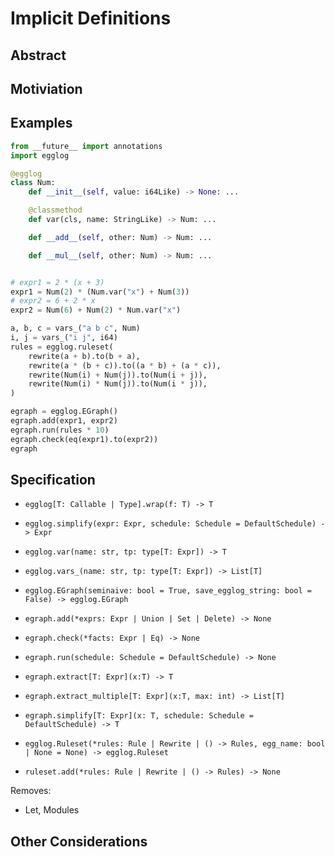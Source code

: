 # Implicit Definitions

## Abstract

## Motiviation

## Examples

```python
from __future__ import annotations
import egglog

@egglog
class Num:
    def __init__(self, value: i64Like) -> None: ...

    @classmethod
    def var(cls, name: StringLike) -> Num: ...

    def __add__(self, other: Num) -> Num: ...

    def __mul__(self, other: Num) -> Num: ...


# expr1 = 2 * (x + 3)
expr1 = Num(2) * (Num.var("x") + Num(3))
# expr2 = 6 + 2 * x
expr2 = Num(6) + Num(2) * Num.var("x")

a, b, c = vars_("a b c", Num)
i, j = vars_("i j", i64)
rules = egglog.ruleset(
    rewrite(a + b).to(b + a),
    rewrite(a * (b + c)).to((a * b) + (a * c)),
    rewrite(Num(i) + Num(j)).to(Num(i + j)),
    rewrite(Num(i) * Num(j)).to(Num(i * j)),
)

egraph = egglog.EGraph()
egraph.add(expr1, expr2)
egraph.run(rules * 10)
egraph.check(eq(expr1).to(expr2))
egraph
```

## Specification

<!-- What to call this?? -->

- `egglog[T: Callable | Type].wrap(f: T) -> T`
- `egglog.simplify(expr: Expr, schedule: Schedule = DefaultSchedule) -> Expr`

- `egglog.var(name: str, tp: type[T: Expr]) -> T`
- `egglog.vars_(name: str, tp: type[T: Expr]) -> List[T]`

- `egglog.EGraph(seminaive: bool = True, save_egglog_string: bool = False) -> egglog.EGraph`
- `egraph.add(*exprs: Expr | Union | Set | Delete) -> None`
- `egraph.check(*facts: Expr | Eq) -> None`
- `egraph.run(schedule: Schedule = DefaultSchedule) -> None`
- `egraph.extract[T: Expr](x:T) -> T`
- `egraph.extract_multiple[T: Expr](x:T, max: int) -> List[T]`
- `egraph.simplify[T: Expr](x: T, schedule: Schedule = DefaultSchedule) -> T`

- `egglog.Ruleset(*rules: Rule | Rewrite | () -> Rules, egg_name: bool | None = None) -> egglog.Ruleset`
- `ruleset.add(*rules: Rule | Rewrite | () -> Rules) -> None`

Removes:

- Let, Modules

## Other Considerations
